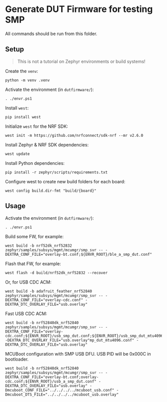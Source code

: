 # Generate DUT Firmware for testing SMP

All commands should be run from this folder.

## Setup

> This is not a tutorial on Zephyr environments or build systems!

Create the `venv`:
```
python -m venv .venv
```

Activate the environment (in `dutfirmware/`):
```
. ./envr.ps1
```

Install `west`:
```
pip install west
```

Initialize `west` for the NRF SDK:
```
west init -m https://github.com/nrfconnect/sdk-nrf --mr v2.6.0 
```

Install Zephyr & NRF SDK dependencies:
```
west update
```

Install Python dependencies:
```
pip install -r zephyr/scripts/requirements.txt
```

Configure west to create new build folders for each board:
```
west config build.dir-fmt "build/{board}"
```

## Usage

Activate the environment (in `dutfirmware/`):
```
. ./envr.ps1
```

Build some FW, for example:
```
west build -b nrf52dk_nrf52832 zephyr/samples/subsys/mgmt/mcumgr/smp_svr -- -DEXTRA_CONF_FILE="overlay-bt.conf;${ENVR_ROOT}/ble_a_smp_dut.conf"
```

Flash that FW, for example:
```
west flash -d build/nrf52dk_nrf52832 --recover
```

Or, for USB CDC ACM:
```
west build -b adafruit_feather_nrf52840 zephyr/samples/subsys/mgmt/mcumgr/smp_svr -- -DEXTRA_CONF_FILE="overlay-cdc.conf" -DEXTRA_DTC_OVERLAY_FILE="usb.overlay"
```

Fast USB CDC ACM:
```
west build -b nrf52840dk_nrf52840 zephyr/samples/subsys/mgmt/mcumgr/smp_svr -- -DEXTRA_CONF_FILE="overlay-cdc.conf;${ENVR_ROOT}/usb_smp_dut.conf;${ENVR_ROOT}/usb_smp_dut_mtu4096.conf" -DEXTRA_DTC_OVERLAY_FILE="usb.overlay"mp_dut_mtu4096.conf" -DEXTRA_DTC_OVERLAY_FILE="usb.overlay"
```

MCUBoot configuration with SMP USB DFU. USB PID will be 0x000C in bootloader.
```
west build -b nrf52840dk_nrf52840 zephyr/samples/subsys/mgmt/mcumgr/smp_svr -- -DEXTRA_CONF_FILE="overlay-bt.conf;overlay-cdc.conf;${ENVR_ROOT}/usb_a_smp_dut.conf" -DEXTRA_DTC_OVERLAY_FILE="usb.overlay" -Dmcuboot_CONF_FILE="../../../../mcuboot_usb.conf" -Dmcuboot_DTS_FILE="../../../../mcuboot_usb.overlay"
```
